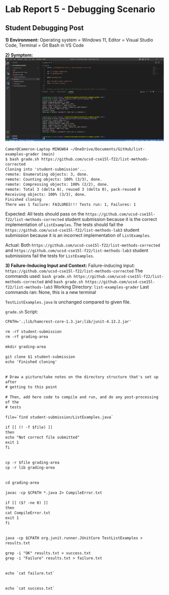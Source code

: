 # Lab Report 5 - Debugging Scenario

## Student Debugging Post

**1) Environment:** 
Operating system = Windows 11, Editor = Visual Studio Code, Terminal = Git Bash in VS Code

**2) Symptom:** 
![Image](StudentBug.png) 
``` 
Camer@Cameron-Laptop MINGW64 ~/OneDrive/Documents/GitHub/list-examples-grader (main)
$ bash grade.sh https://github.com/ucsd-cse15l-f22/list-methods-corrected
Cloning into 'student-submission'...
remote: Enumerating objects: 3, done.
remote: Counting objects: 100% (3/3), done.
remote: Compressing objects: 100% (2/2), done.
remote: Total 3 (delta 0), reused 3 (delta 0), pack-reused 0
Receiving objects: 100% (3/3), done.
Finished cloning
There was 1 failure: FAILURES!!! Tests run: 1, Failures: 1
```
Expected: All tests should pass on the `https://github.com/ucsd-cse15l-f22/list-methods-corrected` student submission because it is the correct implementation of `ListExamples`. The tests should fail the `https://github.com/ucsd-cse15l-f22/list-methods-lab3` student submission because it is an incorrect implementation of `ListExamples`.

Actual: Both `https://github.com/ucsd-cse15l-f22/list-methods-corrected` and `https://github.com/ucsd-cse15l-f22/list-methods-lab3` student submissions fail the tests for `ListExamples`.

**3) Failure-Inducing Input and Context:** 
Failure-inducing input: `https://github.com/ucsd-cse15l-f22/list-methods-corrected`
The commands used: `bash grade.sh https://github.com/ucsd-cse15l-f22/list-methods-corrected` and `bash grade.sh https://github.com/ucsd-cse15l-f22/list-methods-lab3`
Working Directory: `list-examples-grader`
Last commands ran: None, this is a new terminal

`TestListExamples.java` is unchanged compared to given file.

 `grade.sh` Script: 
 ```
 CPATH='.;lib/hamcrest-core-1.3.jar;lib/junit-4.13.2.jar'

rm -rf student-submission
rm -rf grading-area

mkdir grading-area

git clone $1 student-submission
echo 'Finished cloning'


# Draw a picture/take notes on the directory structure that's set up after
# getting to this point

# Then, add here code to compile and run, and do any post-processing of the
# tests

file=`find student-submission/ListExamples.java`

if [[ (! -f $file) ]]
then 
echo "Not correct file submitted"
exit 1 
fi


cp -r $file grading-area
cp -r lib grading-area


cd grading-area

javac -cp $CPATH *.java 2> CompileError.txt

if [[ ($? -ne 0) ]]
then
cat CompileError.txt
exit 1
fi


java -cp $CPATH org.junit.runner.JUnitCore TestListExamples > results.txt

grep -i "OK" results.txt > success.txt
grep -i "Failure" results.txt > failure.txt


echo `cat failure.txt`


echo `cat success.txt`
```






